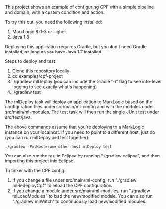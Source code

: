 This project shows an example of configuring CPF with a simple pipeline and domain, with a custom condition and action.

To try this out, you need the following installed:

1. MarkLogic 8.0-3  or higher
1. Java 1.8

Deploying this application requires Gradle, but you don't need Gradle installed, as long as you have Java 1.7 installed.

Steps to deploy and test:

1. Clone this repository locally
1. cd examples/cpf-project
1. ./gradlew mlDeploy (you can include the Gradle "-i" flag to see info-level logging to see exactly what's happening)
1. ./gradlew test

The mlDeploy task will deploy an application to MarkLogic based on the configuration files under src/main/ml-config
and with the modules under src/main/ml-modules. The test task will then run the single JUnit test under src/test/java.

The above commands assume that you're deploying to a MarkLogic instance on your localhost. If you need to point to a different host,
just do (you can run mlDepoy and test together):

    ./gradlew -PmlHost=some-other-host mlDeploy test

You can also run the test in Eclipse by running "./gradlew eclipse", and then importing this project into Eclipse. 

To tinker with the CPF config:

1. If you change a file under src/main/ml-config, run "./gradlew mlRedeployCpf" to reload the CPF configuration.
1. If you change a module under src/main/ml-modules, run "./gradlew mlLoadModules" to load the new/modified module.
You can also run "./gradlew mlWatch" to continuously load new/modified modules. 

 
